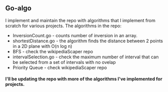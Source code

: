 ## Go-algo

I implement and maintain the repo with algorithms that I implement from scratch for various projects.
The algorithms in the repo:
- InversionCount.go   - counts number of inversion in an array.
- shortestDistance.go - the algorithm finds the distance between 2 points in a 2D plane with O(n log n)
- BFS - check the wikipediaScaper repo
- intervalSelection.go - check the maximum number of interval that can be selected from a set of intervals with no ovelap
- Priority Queue - check wikipediaScaper repo

#### I'll be updating the repo with more of the algorithms I've implemented for projects.
